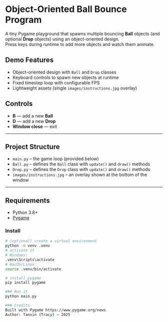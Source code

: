 # Object-Oriented Ball Bounce Program  
A tiny Pygame playground that spawns multiple bouncing **Ball** objects (and optional **Drop** objects) using an object-oriented design.  
Press keys during runtime to add more objects and watch them animate.
## Demo Features
- Object-oriented design with `Ball` and `Drop` classes
- Keyboard controls to spawn new objects at runtime
- Fixed timestep loop with configurable FPS
- Lightweight assets (single `images/instructions.jpg` overlay)

## Controls
- **B** — add a new **Ball**
- **D** — add a new **Drop**
- **Window close** — exit

---

## Project Structure
- `main.py` – the game loop (provided below)
- `Ball.py` – defines the `Ball` class with `update()` and `draw()` methods
- `Drop.py` – defines the `Drop` class with `update()` and `draw()` methods
- `images/instructions.jpg` – an overlay shown at the bottom of the window

---

## Requirements
- Python 3.8+
- [Pygame](https://www.pygame.org/news)

### Install
```bash
# (optional) create a virtual environment
python -m venv .venv
# activate it
# Windows:
.venv\Scripts\activate
# macOS/Linux:
source .venv/bin/activate

# install pygame
pip install pygame

### Run it
python main.py

### Credits
Built with Pygame https://www.pygame.org/news
Author: Tanxin (Tracy) — 2025
